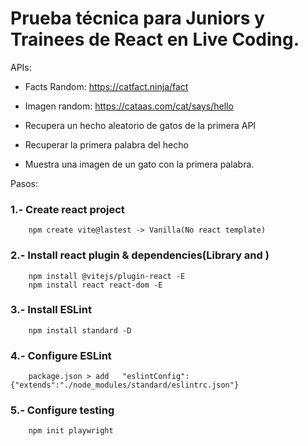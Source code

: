# Prueba técnica para Juniors y Trainees de React en Live Coding.

APIs:

- Facts Random: https://catfact.ninja/fact
- Imagen random: https://cataas.com/cat/says/hello

- Recupera un hecho aleatorio de gatos de la primera API
- Recuperar la primera palabra del hecho
- Muestra una imagen de un gato con la primera palabra.

Pasos: 

### 1.- Create react project
```
    npm create vite@lastest -> Vanilla(No react template) 
```
### 2.- Install react plugin & dependencies(Library and )
```
    npm install @vitejs/plugin-react -E
    npm install react react-dom -E
```
### 3.- Install ESLint
```
    npm install standard -D
```

### 4.- Configure ESLint
```    
    package.json > add   "eslintConfig": {"extends":"./node_modules/standard/eslintrc.json"}
```

### 5.- Configure testing
```
    npm init playwright
```